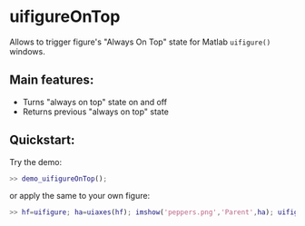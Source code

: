 # uifigureOnTop
Allows to trigger figure's "Always On Top" state for Matlab `uifigure()` windows.

## Main features: 
* Turns "always on top" state on and off
* Returns previous "always on top" state 


## Quickstart: 
Try the demo: 
```Matlab
>> demo_uifigureOnTop();
```
or apply the same to your own figure: 
```Matlab
>> hf=uifigure; ha=uiaxes(hf); imshow('peppers.png','Parent',ha); uifigureOnTop(hf);
```
